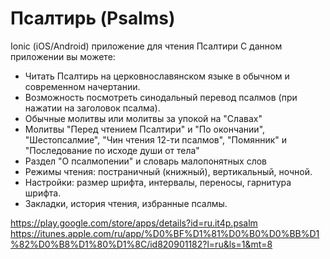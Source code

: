# Псалтирь (Psalms)
Ionic (iOS/Android) приложение для чтения Псалтири
С данном приложении вы можете:
+ Читать Псалтирь на церковнославянском языке в обычном и современном начертании.
+ Возможность посмотреть синодальный перевод псалмов (при нажатии на заголовок псалма).
+ Обычные молитвы или молитвы за упокой на "Славах"
+ Молитвы "Перед чтением Псалтири" и "По окончании", "Шестопсалмие", "Чин чтения 12-ти псалмов", "Помянник" и "Последование по исходе души от тела"
+ Раздел "О псалмопении" и словарь малопонятных слов
+ Режимы чтения: постраничный (книжный), вертикальный, ночной.
+ Настройки: размер шрифта, интервалы, переносы, гарнитура шрифта.
+ Закладки, история чтения, избранные псалмы.

https://play.google.com/store/apps/details?id=ru.it4p.psalm
https://itunes.apple.com/ru/app/%D0%BF%D1%81%D0%B0%D0%BB%D1%82%D0%B8%D1%80%D1%8C/id820901182?l=ru&ls=1&mt=8
